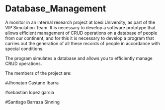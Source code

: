 # Database_Management

A monitor in an internal research project at Icesi University,
as part of the VIP Simulation Team. It is necessary to develop a software prototype that
allows efficient management of CRUD operations on a database of people from our continent,
and for this it is necessary to develop a program that carries out the generation of all 
these records of people in accordance with special conditions.

The program simulates a database and allows you to efficiently manage CRUD operations.

The members of the project are:

#Jhonatan Castano Ibarra

#sebastian lopez garcia

#Santiago Barraza Sinning
